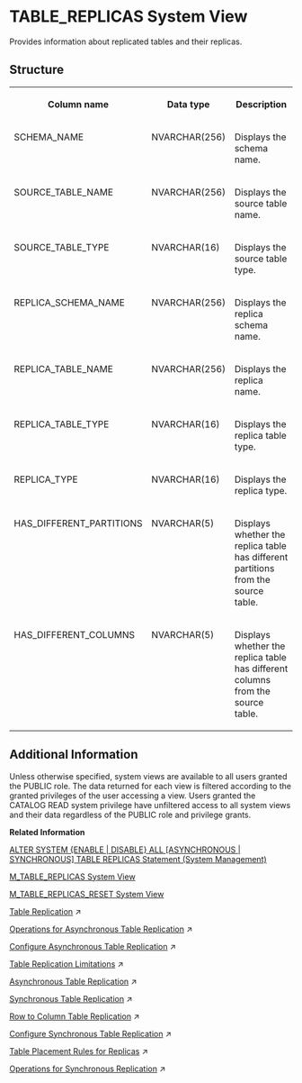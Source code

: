 <!-- loiod2353ea5d2951014bb61c0df540ffc42 -->

# TABLE\_REPLICAS System View

Provides information about replicated tables and their replicas.



<a name="loiod2353ea5d2951014bb61c0df540ffc42___t_a_b_l_e__r_e_p_l_i_c_a_s_1struct_TABLE_REPLICAS"/>

## Structure


<table>
<tr>
<th valign="top">

Column name

</th>
<th valign="top">

Data type

</th>
<th valign="top">

Description

</th>
</tr>
<tr>
<td valign="top">

SCHEMA\_NAME

</td>
<td valign="top">

NVARCHAR\(256\)

</td>
<td valign="top">

Displays the schema name.

</td>
</tr>
<tr>
<td valign="top">

SOURCE\_TABLE\_NAME

</td>
<td valign="top">

NVARCHAR\(256\)

</td>
<td valign="top">

Displays the source table name.

</td>
</tr>
<tr>
<td valign="top">

SOURCE\_TABLE\_TYPE

</td>
<td valign="top">

NVARCHAR\(16\)

</td>
<td valign="top">

Displays the source table type.

</td>
</tr>
<tr>
<td valign="top">

REPLICA\_SCHEMA\_NAME

</td>
<td valign="top">

NVARCHAR\(256\)

</td>
<td valign="top">

Displays the replica schema name.

</td>
</tr>
<tr>
<td valign="top">

REPLICA\_TABLE\_NAME

</td>
<td valign="top">

NVARCHAR\(256\)

</td>
<td valign="top">

Displays the replica name.

</td>
</tr>
<tr>
<td valign="top">

REPLICA\_TABLE\_TYPE

</td>
<td valign="top">

NVARCHAR\(16\)

</td>
<td valign="top">

Displays the replica table type.

</td>
</tr>
<tr>
<td valign="top">

REPLICA\_TYPE

</td>
<td valign="top">

NVARCHAR\(16\)

</td>
<td valign="top">

Displays the replica type.

</td>
</tr>
<tr>
<td valign="top">

HAS\_DIFFERENT\_PARTITIONS

</td>
<td valign="top">

NVARCHAR\(5\)

</td>
<td valign="top">

Displays whether the replica table has different partitions from the source table.

</td>
</tr>
<tr>
<td valign="top">

HAS\_DIFFERENT\_COLUMNS

</td>
<td valign="top">

NVARCHAR\(5\)

</td>
<td valign="top">

Displays whether the replica table has different columns from the source table.

</td>
</tr>
</table>



<a name="loiod2353ea5d2951014bb61c0df540ffc42__section_cmt_kxz_2zb"/>

## Additional Information

Unless otherwise specified, system views are available to all users granted the PUBLIC role. The data returned for each view is filtered according to the granted privileges of the user accessing a view. Users granted the CATALOG READ system privilege have unfiltered access to all system views and their data regardless of the PUBLIC role and privilege grants.

**Related Information**  


[ALTER SYSTEM \{ENABLE | DISABLE\} ALL \[ASYNCHRONOUS | SYNCHRONOUS\] TABLE REPLICAS Statement \(System Management\)](../../010-SQL-Reference/012-SQL-Statements/alter-system-enable-disable-all-asynchronous-synchronous-table-replicas-stat-f948665.md "Activates or deactivates the overall replication operation of all replication tables or of asynchronous or synchronous tables only.")

[M\_TABLE\_REPLICAS System View](../022-Monitoring-Views/m-table-replicas-system-view-9f8f350.md "Provides detailed information on asynchronous/synchronous table replicas.")

[M\_TABLE\_REPLICAS\_RESET System View](../022-Monitoring-Views/m-table-replicas-reset-system-view-66d9c9d.md "Provides detailed information on asynchronous/synchronous table replicas.")

[Table Replication](https://help.sap.com/viewer/f9c5015e72e04fffa14d7d4f7267d897/2023_4_QRC/en-US/33dd5d248add4b7a8c085846748b80ba.html "In a scale-out system tables (or selected columns of column store tables) may be replicated to multiple hosts. This can help to reduce network traffic when, for example, slowly-changing master data often has to be joined with tables, or partitions of tables, that are located on other hosts.") :arrow_upper_right:

[Operations for Asynchronous Table Replication](https://help.sap.com/viewer/f9c5015e72e04fffa14d7d4f7267d897/2023_4_QRC/en-US/5d469886636248ddb5414afb11fbce20.html "There are a number of operations you can perform on replica tables such as querying, adding, deactivating, dropping, and monitoring tables.") :arrow_upper_right:

[Configure Asynchronous Table Replication](https://help.sap.com/viewer/f9c5015e72e04fffa14d7d4f7267d897/2023_4_QRC/en-US/f47260743ed145558c515f9106a0319c.html "To set up asynchronous table replication you create a replica schema, create replica tables, handle large column store tables and activate replication on the system.") :arrow_upper_right:

[Table Replication Limitations](https://help.sap.com/viewer/f9c5015e72e04fffa14d7d4f7267d897/2023_4_QRC/en-US/7683a6b0e9f649808cb956cd50087c5f.html "General restrictions that apply to the use of table replication.") :arrow_upper_right:

[Asynchronous Table Replication](https://help.sap.com/viewer/f9c5015e72e04fffa14d7d4f7267d897/2023_4_QRC/en-US/604ac507d6494e9eb70e5256220c5018.html "Asynchronous table replication can help reduce workload on hosts by balancing load across replica tables on worker hosts in a distributed SAP HANA system.") :arrow_upper_right:

[Synchronous Table Replication](https://help.sap.com/viewer/f9c5015e72e04fffa14d7d4f7267d897/2023_4_QRC/en-US/6173b69c6a5343e0b4a1a8b21cb504fb.html "With synchronous table replication the source and replica are always synchronized, this is therefore a more transparent solution.") :arrow_upper_right:

[Row to Column Table Replication](https://help.sap.com/viewer/f9c5015e72e04fffa14d7d4f7267d897/2023_4_QRC/en-US/9e93b74902684b4291304f2fac5590ce.html "You can replicate data from row store tables to column store replicas, for mixed data types this may give optimal performance.") :arrow_upper_right:

[Configure Synchronous Table Replication](https://help.sap.com/viewer/f9c5015e72e04fffa14d7d4f7267d897/2023_4_QRC/en-US/5532ba76350543c7867e91c266056025.html "You can configure synchronous replication using the SQL editor simply by adding replica tables.") :arrow_upper_right:

[Table Placement Rules for Replicas](https://help.sap.com/viewer/f9c5015e72e04fffa14d7d4f7267d897/2023_4_QRC/en-US/266f9d2a727148f586d7bfb2a0cc4df8.html "The following SQL commands create table placement rules for replica schema, which can be used to create or add replica tables.") :arrow_upper_right:

[Operations for Synchronous Replication](https://help.sap.com/viewer/f9c5015e72e04fffa14d7d4f7267d897/2023_4_QRC/en-US/9bb41349f18c40e1bbe5b38b2ff63227.html "There are a number of operations you can perform for synchronous replication such as activating or deactivating replication, and dropping replica tables.") :arrow_upper_right:

